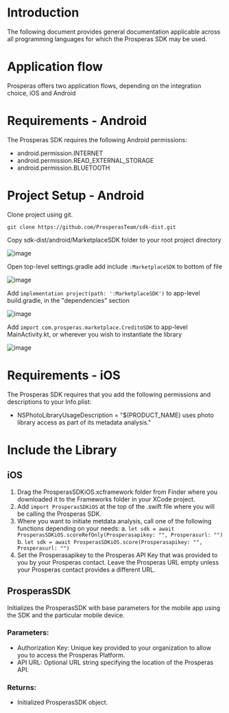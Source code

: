 # Introduction
The following document provides general documentation applicable across all programming languages for which the Prosperas SDK may be used.

# Application flow
Prosperas offers two application flows, depending on the integration choice, iOS and Android

# Requirements - Android
The Prosperas SDK requires the following Android permissions:
-	android.permission.INTERNET
-	android.permission.READ_EXTERNAL_STORAGE
-	android.permission.BLUETOOTH

# Project Setup - Android
Clone project using git.

`git clone https://github.com/ProsperasTeam/sdk-dist.git`

Copy sdk-dist/android/MarketplaceSDK folder to your root project directory

![image](https://github.com/ProsperasTeam/sdk-dist/assets/125609244/c808ca6c-3840-446f-8c9f-79a055720446)

Open top-level settings.gradle add include `:MarketplaceSDK` to bottom of file

![image](https://github.com/ProsperasTeam/sdk-dist/assets/125609244/78c1b909-02d8-49b2-aa50-bb18d260e826)

Add `implementation project(path: ':MarketplaceSDK')` to app-level build.gradle, in the "dependencies" section

![image](https://github.com/ProsperasTeam/sdk-dist/assets/125609244/9746a125-f150-4bec-83eb-94c4e8cffdeb)

Add `import com.prosperas.marketplace.CreditoSDK` to app-level MainActivity.kt, or wherever you wish to instantiate the library

![image](https://github.com/ProsperasTeam/sdk-dist/assets/125609244/aac0bb0e-df50-4bbe-bc0c-c35484811ea5)


# Requirements - iOS
The Prosperas SDK requires that you add the following permissions and descriptions to your Info.plist:
- NSPhotoLibraryUsageDescription = "$(PRODUCT_NAME) uses photo library access as part of its metadata analysis."


# Include the Library


## iOS
1. Drag the ProsperasSDKiOS.xcframework folder from Finder where you downloaded it to the Frameworks folder in your XCode project.
2. Add `import ProsperasSDKiOS` at the top of the .swift file where you will be calling the Prosperas SDK.
3. Where you want to initiate metdata analysis, call one of the following functions depending on your needs:
   a. `let sdk = await ProsperasSDKiOS.scoreRefOnly(Prosperasapikey: "", Prosperasurl: "")`
   b. `let sdk = await ProsperasSDKiOS.score(Prosperasapikey: "", Prosperasurl: "")`
4. Set the Prosperasapikey to the Prosperas API Key that was provided to you by your Prosperas contact.  Leave the Prosperas URL empty unless your Prosperas contact provides a different URL.

## ProsperasSDK
Initializes the ProsperasSDK with base parameters for the mobile app using the SDK and the particular mobile device.
### Parameters:
-	Authorization Key: Unique key provided to your organization to allow you to access the Prosperas Platform.
-	API URL:  Optional URL string specifying the location of the Prosperas API.
### Returns:
-	Initialized ProsperasSDK object.
